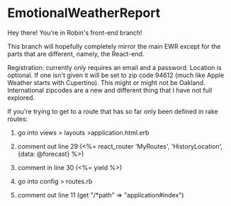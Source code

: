 # EmotionalWeatherReport

Hey there! You're in Robin's front-end branch!

This branch will hopefully completely mirror the main EWR except for the parts that are different, namely, the React-end.

Registration: currently only requires an email and a password. Location is optional. If one isn't given it will be set to zip code 94612 (much like Apple Weather starts with Cupertino). This might or might not be Oakland. International zipcodes are a new and different thing that I have not full explored.

If you're trying to get to a route that has so far only been defined in rake routes:

1) go into views > layouts >application.html.erb
2) comment out line 29 (<%= react_router 'MyRoutes', 'HistoryLocation', {data: @forecast} %>)
3) comment in line 30 (<%= yield %>)

4) go into config > routes.rb
5) comment out line 11 (get "/*path" => "application#index")